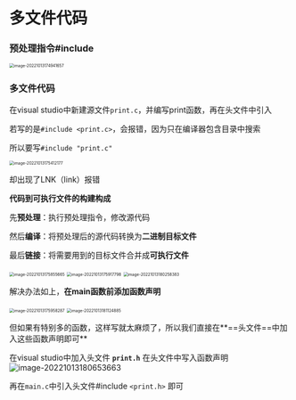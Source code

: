 # 多文件代码

### 预处理指令#include

<img src="C:\Users\Lanson\Desktop\计算机\笔记\C笔记\images\image-20221013174941657.png" alt="image-20221013174941657" style="zoom:50%;" />

### 多文件代码

在visual studio中新建源文件`print.c`，并编写print函数，再在头文件中引入

若写的是`#include <print.c>`，会报错，因为只在编译器包含目录中搜索

所以要写`#include "print.c"`

<img src="C:\Users\Lanson\Desktop\计算机\笔记\C笔记\images\image-20221013175412177.png" alt="image-20221013175412177" style="zoom:50%;" />

却出现了LNK（link）报错

**代码到可执行文件的构建构成**

先**预处理**：执行预处理指令，修改源代码

然后**编译**：将预处理后的源代码转换为**二进制目标文件**

最后**链接**：将需要用到的目标文件合并成**可执行文件**

<img src="C:\Users\Lanson\Desktop\计算机\笔记\C笔记\images\image-20221013175855665.png" alt="image-20221013175855665" style="zoom:50%;" />

<img src="C:\Users\Lanson\Desktop\计算机\笔记\C笔记\images\image-20221013175917798.png" alt="image-20221013175917798" style="zoom:50%;" />

<img src="C:\Users\Lanson\Desktop\计算机\笔记\C笔记\images\image-20221013180258383.png" alt="image-20221013180258383" style="zoom:50%;" />

解决办法如上，**在main函数前添加函数声明**

<img src="C:\Users\Lanson\Desktop\计算机\笔记\C笔记\images\image-20221013175958287.png" alt="image-20221013175958287" style="zoom:50%;" />

<img src="C:\Users\Lanson\Desktop\计算机\笔记\C笔记\images\image-20221013181124885.png" alt="image-20221013181124885" style="zoom:50%;" />

但如果有特别多的函数，这样写就太麻烦了，所以我们直接在**==头文件==中加入这些函数声明即可**

在visual studio中加入头文件 **`print.h`** 在头文件中写入函数声明<img src="C:\Users\Lanson\Desktop\计算机\笔记\C笔记\images\image-20221013180653663.png" alt="image-20221013180653663" style="zoom:100%;" />

再在`main.c`中引入头文件#include `<print.h>` 即可